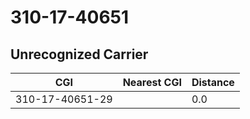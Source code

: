 # 310-17-40651
## Unrecognized Carrier


| CGI | Nearest CGI | Distance |
|-----|-------------|----------|
| 310-17-40651-29 |  | 0.0 |

